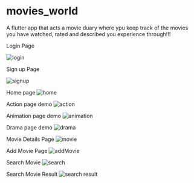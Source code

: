# movies_world

A flutter app that acts a movie duary where ypu keep track of the movies you have watched, rated and described you experience through!!!

Login Page

![login](https://github.com/aj17i/movies_world/assets/89919354/fd40827e-8ae5-411f-81c8-a29c42d9a9e4)

Sign up Page

![signup](https://github.com/aj17i/movies_world/assets/89919354/6b2ca15b-3577-42d2-b256-2c7a4521b029)

Home page
![home](https://github.com/aj17i/movies_world/assets/89919354/70818ae0-b88d-412b-b505-852d19a56f47)

Action page demo
![action](https://github.com/aj17i/movies_world/assets/89919354/e078041f-852e-4678-a224-dd18b17ac9d4)


Animation page demo
![animation](https://github.com/aj17i/movies_world/assets/89919354/d39f084c-37ea-4122-ac10-084ec0c371d1)


Drama page demo
![drama](https://github.com/aj17i/movies_world/assets/89919354/ee8c2b6f-dea8-481e-be2f-16c42331e39b)

Movie Details Page
![movie](https://github.com/aj17i/movies_world/assets/89919354/f16014c9-c2bc-40c7-9324-d5b208e40a99)

Add Movie Page
![addMovie](https://github.com/aj17i/movies_world/assets/89919354/f1780fc7-ccbd-4b23-81ac-5d009c2293cf)

Search Movie
![search](https://github.com/aj17i/movies_world/assets/89919354/306a6d50-62f1-4b87-b3e9-e38bcc687de6)

Search Movie Result
![search result](https://github.com/aj17i/movies_world/assets/89919354/7066ca57-f1cd-494a-8000-d483c8d8781f)
